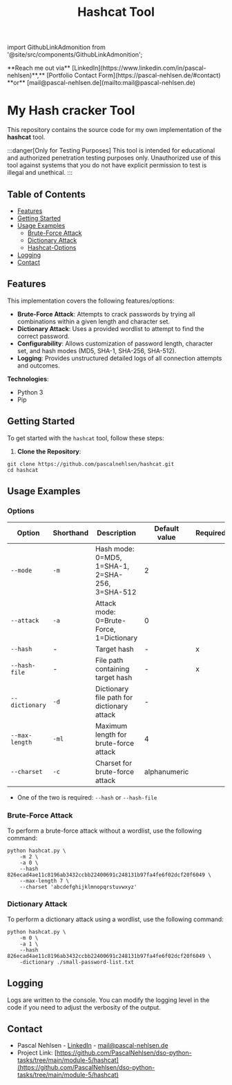 ﻿---
id: hashcat
title: Hashcat Tool
sidebar_label: Hashcat Tool
sidebar_position: 2
---

import GithubLinkAdmonition from '@site/src/components/GithubLinkAdmonition';

<GithubLinkAdmonition link="https://github.com/PascalNehlsen/dso-python-tasks/tree/main/module-5/hashcat" text="Github Repository" type="info">
**Reach me out via** [LinkedIn](https://www.linkedin.com/in/pascal-nehlsen)**,** [Portfolio Contact Form](https://pascal-nehlsen.de/#contact) **or** [mail@pascal-nehlsen.de](mailto:mail@pascal-nehlsen.de)
</GithubLinkAdmonition>

# My Hash cracker Tool

This repository contains the source code for my own implementation of the **hashcat** tool.

:::danger[Only for Testing Purposes]
This tool is intended for educational and authorized penetration testing purposes only. Unauthorized use of this tool against systems that you do not have explicit permission to test is illegal and unethical.
:::

## Table of Contents

- [Features](#features)
- [Getting Started](#getting-started)
- [Usage Examples](#usage-examples)
  - [Brute-Force Attack](#brute-force-attack)
  - [Dictionary Attack](#dictionary-attack)
  - [Hashcat-Options](#options)
- [Logging](#logging)
- [Contact](#contact)

## Features

This implementation covers the following features/options:

- **Brute-Force Attack**: Attempts to crack passwords by trying all combinations within a given length and character set.
- **Dictionary Attack**: Uses a provided wordlist to attempt to find the correct password.
- **Configurability**: Allows customization of password length, character set, and hash modes (MD5, SHA-1, SHA-256, SHA-512).
- **Logging**: Provides unstructured detailed logs of all connection attempts and outcomes.

**Technologies**:

- Python 3
- Pip

## Getting Started

To get started with the `hashcat` tool, follow these steps:

1. **Clone the Repository**:

```shell
git clone https://github.com/pascalnehlsen/hashcat.git
cd hashcat
```

## Usage Examples

### Options

| Option         | Shorthand | Description                                     | Default value | Required |
| -------------- | --------- | ----------------------------------------------- | ------------- | -------- |
| `--mode`       | `-m`      | Hash mode: 0=MD5, 1=SHA-1, 2=SHA-256, 3=SHA-512 | 2             |          |
| `--attack`     | `-a`      | Attack mode: 0=Brute-Force, 1=Dictionary        | 0             |          |
| `--hash`       | -         | Target hash                                     | -             | x        |
| `--hash-file`  | -         | File path containing target hash                | -             | x        |
| `--dictionary` | `-d`      | Dictionary file path for dictionary attack      | -             |          |
| `--max-length` | `-ml`     | Maximum length for brute-force attack           | 4             |          |
| `--charset`    | `-c`      | Charset for brute-force attack                  | alphanumeric  |          |

- One of the two is required: `--hash` or `--hash-file`

### Brute-Force Attack

To perform a brute-force attack without a wordlist, use the following command:

```shell
python hashcat.py \
    -m 2 \
    -a 0 \
    --hash 826ecad4ae11c8196ab3432ccbb22400691c248131b97fa4fe6f02dcf20f6049 \
    --max-length 7 \
    --charset 'abcdefghijklmnopqrstuvwxyz'
```

### Dictionary Attack

To perform a dictionary attack using a wordlist, use the following command:

```shell
python hashcat.py \
    -m 0 \
    -a 1 \
    --hash 826ecad4ae11c8196ab3432ccbb22400691c248131b97fa4fe6f02dcf20f6049 \
    -dictionary ./small-password-list.txt
```

## Logging

Logs are written to the console. You can modify the logging level in the code if you need to adjust the verbosity of the output.

## Contact

- Pascal Nehlsen - [LinkedIn](https://www.linkedin.com/in/pascal-nehlsen) - [mail@pascal-nehlsen.de](mailto:mail@pascal-nehlsen.de)
- Project Link: [https://github.com/PascalNehlsen/dso-python-tasks/tree/main/module-5/hashcat](https://github.com/PascalNehlsen/dso-python-tasks/tree/main/module-5/hashcat)
